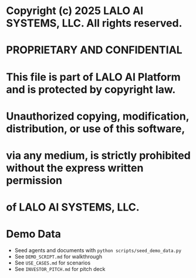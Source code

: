 # Copyright (c) 2025 LALO AI SYSTEMS, LLC. All rights reserved.
#
# PROPRIETARY AND CONFIDENTIAL
#
# This file is part of LALO AI Platform and is protected by copyright law.
# Unauthorized copying, modification, distribution, or use of this software,
# via any medium, is strictly prohibited without the express written permission
# of LALO AI SYSTEMS, LLC.
#

# Demo Data

- Seed agents and documents with `python scripts/seed_demo_data.py`
- See `DEMO_SCRIPT.md` for walkthrough
- See `USE_CASES.md` for scenarios
- See `INVESTOR_PITCH.md` for pitch deck
